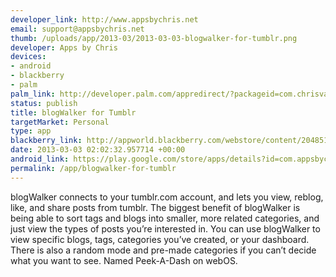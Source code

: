 ```yaml
--- 
developer_link: http://www.appsbychris.net
email: support@appsbychris.net
thumb: /uploads/app/2013-03/2013-03-03-blogwalker-for-tumblr.png
developer: Apps by Chris
devices: 
- android
- blackberry
- palm
palm_link: http://developer.palm.com/appredirect/?packageid=com.chrisvanhooser.peekadash
status: publish
title: blogWalker for Tumblr
targetMarket: Personal
type: app
blackberry_link: http://appworld.blackberry.com/webstore/content/20485138/
date: 2013-03-03 02:02:32.957714 +00:00
android_link: https://play.google.com/store/apps/details?id=com.appsbychris.blogwalker
permalink: /app/blogwalker-for-tumblr
---
```


blogWalker connects to your tumblr.com account, and lets you view, reblog, like, and share posts from tumblr. The biggest benefit of blogWalker is being able to sort tags and blogs into smaller, more related categories, and just view the types of posts you’re interested in.  You can use blogWalker to view specific blogs, tags, categories you’ve created, or your dashboard. There is also a random mode and pre-made categories if you can’t decide what you want to see. Named Peek-A-Dash on webOS.
